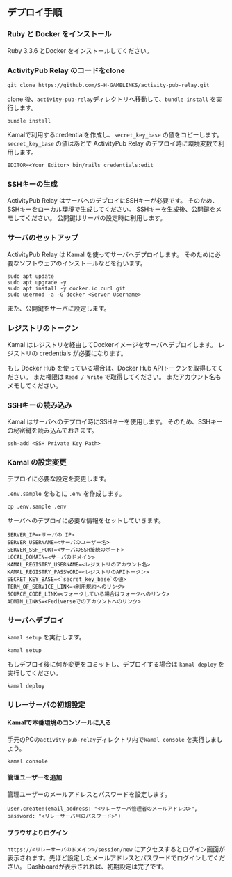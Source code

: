 
## デプロイ手順
### Ruby と Docker をインストール

Ruby 3.3.6 とDocker をインストールしてください。

### ActivityPub Relay のコードをclone

```console
git clone https://github.com/S-H-GAMELINKS/activity-pub-relay.git
```

clone 後、`activity-pub-relay`ディレクトリへ移動して、`bundle install` を実行します。

```console
bundle install
```

Kamalで利用するcredentialを作成し、`secret_key_base` の値をコピーします。
`secret_key_base` の値はあとで ActivityPub Relay のデプロイ時に環境変数で利用します。

```
EDITOR=<Your Editor> bin/rails credentials:edit
```

### SSHキーの生成

ActivityPub Relay はサーバへのデプロイにSSHキーが必要です。
そのため、SSHキーをローカル環境で生成してください。
SSHキーを生成後、公開鍵をメモしてください。
公開鍵はサーバの設定時に利用します。

### サーバのセットアップ

ActivityPub Relay は Kamal を使ってサーバへデプロイします。
そのために必要なソフトウェアのインストールなどを行います。

```console
sudo apt update
sudo apt upgrade -y
sudo apt install -y docker.io curl git
sudo usermod -a -G docker <Server Username>
```

また、公開鍵をサーバに設定します。

### レジストリのトークン

Kamal はレジストリを経由してDockerイメージをサーバへデプロイします。
レジストリの credentials が必要になります。

もし Docker Hub を使っている場合は、Docker Hub APIトークンを取得してください。
また権限は `Read / Write` で取得してください。
またアカウント名もメモしてください。

### SSHキーの読み込み

Kamal はサーバへのデプロイ時にSSHキーを使用します。
そのため、SSHキーの秘密鍵を読み込んでおきます。

```console
ssh-add <SSH Private Key Path>
```

### Kamal の設定変更

デプロイに必要な設定を変更します。


`.env.sample` をもとに `.env` を作成します。

```console
cp .env.sample .env
```

サーバへのデプロイに必要な情報をセットしていきます。

```
SERVER_IP=<サーバの IP>
SERVER_USERNAME=<サーバのユーザー名>
SERVER_SSH_PORT=<サーバのSSH接続のポート>
LOCAL_DOMAIN=<サーバのドメイン>
KAMAL_REGISTRY_USERNAME=<レジストリのアカウント名>
KAMAL_REGISTRY_PASSWORD=<レジストリのAPIトークン>
SECRET_KEY_BASE=<`secret_key_base`の値>
TERM_OF_SERVICE_LINK=<利用規約へのリンク>
SOURCE_CODE_LINK=<フォークしている場合はフォークへのリンク>
ADMIN_LINKS=<Fediverseでのアカウントへのリンク>
```

### サーバへデプロイ

`kamal setup` を実行します。

```console
kamal setup
```

もしデプロイ後に何か変更をコミットし、デプロイする場合は `kamal deploy` を実行してください。

```console
kamal deploy
```

### リレーサーバの初期設定

#### Kamalで本番環境のコンソールに入る

手元のPCの`activity-pub-relay`ディレクトリ内で`kamal console` を実行しましょう。

```console
kamal console
```

#### 管理ユーザーを追加

管理ユーザーのメールアドレスとパスワードを設定します。

```console
User.create!(email_address: "<リレーサーバ管理者のメールアドレス>", password: "<リレーサーバ用のパスワード>")
```

#### ブラウザよりログイン

`https://<リレーサーバのドメイン>/session/new` にアクセスするとログイン画面が表示されます。先ほど設定したメールアドレスとパスワードでログインしてください。
Dashboardが表示されれば、初期設定は完了です。

